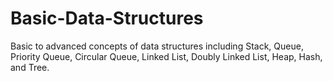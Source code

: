 # Basic-Data-Structures
Basic to advanced concepts of data structures including Stack, Queue, Priority Queue, Circular Queue, Linked List, Doubly Linked List, Heap, Hash, and Tree.
